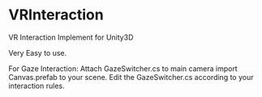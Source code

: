 # VRInteraction
VR Interaction Implement for Unity3D

Very Easy to use.


For Gaze Interaction:
  Attach GazeSwitcher.cs to main camera
  import Canvas.prefab to your scene.
  Edit the GazeSwitcher.cs according to your interaction rules.
  
  
